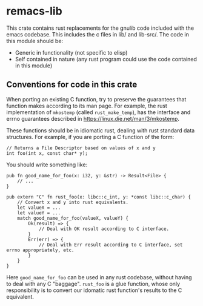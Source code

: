 # remacs-lib

This crate contains rust replacements for the gnulib code
included with the emacs codebase. This includes the c files in lib/
and lib-src/. The code in this module should be:

* Generic in functionality (not specific to elisp)
* Self contained in nature (any rust program could use the code contained in this module)

## Conventions for code in this crate

When porting an existing C function, try to preserve the guarantees
that function makes according to its man page. For example, the rust
implementation of `mkostemp` (called `rust_make_temp`), has the
interface and errno guarantees described in
https://linux.die.net/man/3/mkostemp.

These functions should be in idiomatic rust, dealing with rust
standard data structures. For example, if you are porting a C function
of the form:

```
// Returns a File Descriptor based on values of x and y
int foo(int x, const char* y);
```

You should write something like:

```
pub fn good_name_for_foo(x: i32, y: &str) -> Result<File> {
    // ...
}

pub extern "C" fn rust_foo(x: libc::c_int, y: *const libc::c_char) {
    // Convert x and y into rust equivalents.
    let valueX = ...
    let valueY = ...
    match good_name_for_foo(valueX, valueY) {
        Ok(result) => {
            // Deal with OK result according to C interface.
        }
        Err(err) => {
            // Deal with Err result according to C interface, set errno appropriately, etc.
        }
    }
}

```

Here `good_name_for_foo` can be used in any rust codebase, without
having to deal with any C "baggage". `rust_foo` is a glue function,
whose only responsibility is to convert our idomatic rust function's
results to the C equivalent.
